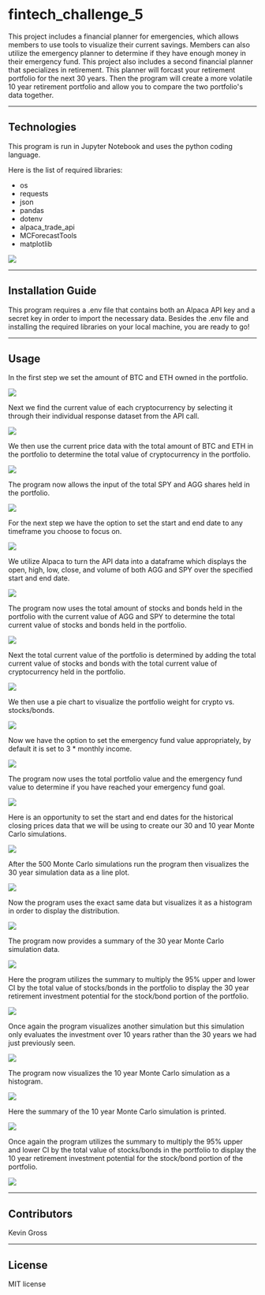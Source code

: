 # fintech_challenge_5
This project includes a financial planner for emergencies, which allows members to use tools to visualize their current savings. Members can also utilize the emergency planner to determine if they have enough money in their emergency fund. This project also includes a second financial planner that specializes in retirement. This planner will forcast your retirement portfolio for the next 30 years. Then the program will create a more volatile 10 year retirement portfolio and allow you to compare the two portfolio's data together.

---
## Technologies
This program is run in Jupyter Notebook and uses the python coding language.

Here is the list of required libraries:
- os
- requests
- json
- pandas
- dotenv
- alpaca_trade_api
- MCForecastTools
- matplotlib

![](/screen_caps/import_1.png)
 
---
## Installation Guide
This program requires a .env file that contains both an Alpaca API key and a secret key in order to import the necessary data. Besides the .env file and installing the required libraries on your local machine, you are ready to go!

---
## Usage
In the first step we set the amount of BTC and ETH owned in the portfolio.

![](screen_caps/step_1.png)

Next we find the current value of each cryptocurrency by selecting it through their individual response dataset from the API call.

![](screen_caps/step_2.png)

We then use the current price data with the total amount of BTC and ETH in the portfolio to determine the total value of cryptocurrency in the portfolio.

![](screen_caps/step_3.png)

The program now allows the input of the total SPY and AGG shares held in the portfolio.

![](screen_caps/step_4.png)

For the next step we have the option to set the start and end date to any timeframe you choose to focus on. 

![](screen_caps/step_5.png)

We utilize Alpaca to turn the API data into a dataframe which displays the open, high, low, close, and volume of both AGG and SPY over the specified start and end date.

![](screen_caps/step_6.png)

The program now uses the total amount of stocks and bonds held in the portfolio with the current value of AGG and SPY to determine the total current value of stocks and bonds held in the portfolio.

![](screen_caps/step_7.png)

Next the total current value of the portfolio is determined by adding the total current value of stocks and bonds with the total current value of cryptocurrency held in the portfolio.

![](screen_caps/step_8.png)

We then use a pie chart to visualize the portfolio weight for crypto vs. stocks/bonds.

![](screen_caps/step_9.png)

Now we have the option to set the emergency fund value appropriately, by default it is set to 3 * monthly income.

![](screen_caps/step_10.png)

The program now uses the total portfolio value and the emergency fund value to determine if you have reached your emergency fund goal.

![](screen_caps/step_11.png)

Here is an opportunity to set the start and end dates for the historical closing prices data that we will be using to create our 30 and 10 year Monte Carlo simulations.

![](screen_caps/step_12.png)

After the 500 Monte Carlo simulations run the program then visualizes the 30 year simulation data as a line plot.

![](screen_caps/step_13.png)

Now the program uses the exact same data but visualizes it as a histogram in order to display the distribution.

![](screen_caps/step_14.png)

The program now provides a summary of the 30 year Monte Carlo simulation data.

![](screen_caps/step_15.png)

Here the program utilizes the summary to multiply the 95% upper and lower CI by the total value of stocks/bonds in the portfolio to display the 30 year retirement investment potential for the stock/bond portion of the portfolio.

![](screen_caps/step_16.png)

Once again the program visualizes another simulation but this simulation only evaluates the investment over 10 years rather than the 30 years we had just previously seen.

![](screen_caps/step_17.png)

The program now visualizes the 10 year Monte Carlo simulation as a histogram.

![](screen_caps/step_18.png)

Here the summary of the 10 year Monte Carlo simulation is printed.

![](screen_caps/step_19.png)

Once again the program utilizes the summary to multiply the 95% upper and lower CI by the total value of stocks/bonds in the portfolio to display the 10 year retirement investment potential for the stock/bond portion of the portfolio.

![](screen_caps/step_20.png)


---
## Contributors
Kevin Gross

---
## License
MIT license
